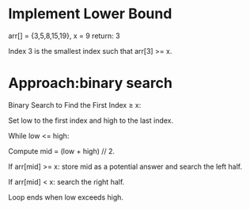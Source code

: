 # Implement Lower Bound
arr[] = {3,5,8,15,19}, x = 9
return: 3

Index 3 is the smallest index such that arr[3] >= x.

# Approach:binary search

Binary Search to Find the First Index ≥ x:

Set low to the first index and high to the last index.

While low <= high:

Compute mid = (low + high) // 2.

If arr[mid] >= x: store mid as a potential answer and search the left half.

If arr[mid] < x: search the right half.

Loop ends when low exceeds high.

